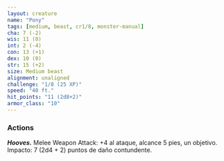 ```yaml
---
layout: creature
name: "Pony"
tags: [medium, beast, cr1/8, monster-manual]
cha: 7 (-2)
wis: 11 (0)
int: 2 (-4)
con: 13 (+1)
dex: 10 (0)
str: 15 (+2)
size: Medium beast
alignment: unaligned
challenge: "1/8 (25 XP)"
speed: "40 ft."
hit_points: "11 (2d8+2)"
armor_class: "10"
---
```


### Actions

***Hooves.*** Melee Weapon Attack: +4 al ataque, alcance 5 pies, un objetivo. Impacto: 7 (2d4 + 2) puntos de daño contundente.